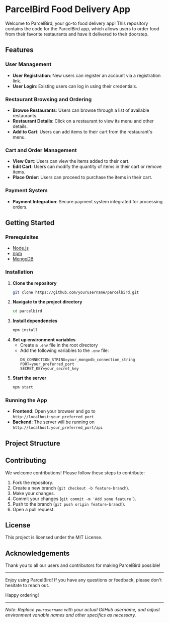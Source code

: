 # ParcelBird Food Delivery App

Welcome to ParcelBird, your go-to food delivery app! This repository contains the code for the ParcelBird app, which allows users to order food from their favorite restaurants and have it delivered to their doorstep.

## Features

### User Management
- **User Registration**: New users can register an account via a registration link.
- **User Login**: Existing users can log in using their credentials.
  
### Restaurant Browsing and Ordering
- **Browse Restaurants**: Users can browse through a list of available restaurants.
- **Restaurant Details**: Click on a restaurant to view its menu and other details.
- **Add to Cart**: Users can add items to their cart from the restaurant's menu.

### Cart and Order Management
- **View Cart**: Users can view the items added to their cart.
- **Edit Cart**: Users can modify the quantity of items in their cart or remove items.
- **Place Order**: Users can proceed to purchase the items in their cart.

### Payment System
- **Payment Integration**: Secure payment system integrated for processing orders.

## Getting Started

### Prerequisites
- [Node.js](https://nodejs.org/)
- [npm](https://www.npmjs.com/)
- [MongoDB](https://www.mongodb.com/)

### Installation

1. **Clone the repository**
    ```bash
    git clone https://github.com/yourusername/parcelbird.git
    ```
2. **Navigate to the project directory**
    ```bash
    cd parcelbird
    ```
3. **Install dependencies**
    ```bash
    npm install
    ```
4. **Set up environment variables**
    - Create a `.env` file in the root directory
    - Add the following variables to the `.env` file:
      ```
      DB_CONNECTION_STRING=your_mongodb_connection_string
      PORT=your_preferred_port
      SECRET_KEY=your_secret_key
      ```
5. **Start the server**
    ```bash
    npm start
    ```

### Running the App

- **Frontend**: Open your browser and go to `http://localhost:your_preferred_port`
- **Backend**: The server will be running on `http://localhost:your_preferred_port/api`

## Project Structure


## Contributing

We welcome contributions! Please follow these steps to contribute:

1. Fork the repository.
2. Create a new branch (`git checkout -b feature-branch`).
3. Make your changes.
4. Commit your changes (`git commit -m 'Add some feature'`).
5. Push to the branch (`git push origin feature-branch`).
6. Open a pull request.

## License

This project is licensed under the MIT License.

## Acknowledgements

Thank you to all our users and contributors for making ParcelBird possible!

---

Enjoy using ParcelBird! If you have any questions or feedback, please don't hesitate to reach out.

Happy ordering!

---

*Note: Replace `yourusername` with your actual GitHub username, and adjust environment variable names and other specifics as necessary.*
